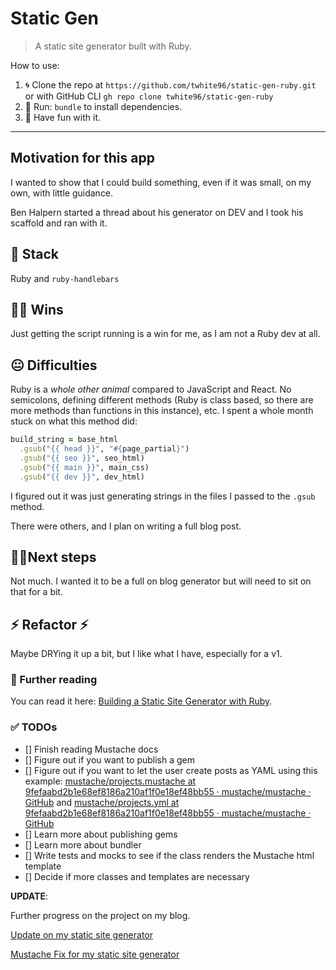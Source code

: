 # Static Gen

> A static site generator built with Ruby.

How to use:

1. 🌀 Clone the repo at `https://github.com/twhite96/static-gen-ruby.git` or with GitHub CLI `gh repo clone twhite96/static-gen-ruby`
2. 🏃 Run: `bundle` to install dependencies.
3. 🎊 Have fun with it.

---

## Motivation for this app
I wanted to show that I could build something, even if it was small, on my own, with little guidance.

Ben Halpern started a thread about his generator on DEV and I took his scaffold and ran with it.
## 🥞 Stack
Ruby and `ruby-handlebars`
## 👊🏽 Wins
Just getting the script running is a win for me, as I am not a Ruby dev at all.
## 😐 Difficulties
Ruby is a *whole other animal* compared to JavaScript and React. No semicolons, defining different methods (Ruby is class based, so there are more methods than functions in this instance), etc. I spent a whole month stuck on what this method did:

```ruby
build_string = base_html
  .gsub("{{ head }}", "#{page_partial}")
  .gsub("{{ seo }}", seo_html)
  .gsub("{{ main }}", main_css)
  .gsub("{{ dev }}", dev_html)
```

I figured out it was just generating strings in the files I passed to the `.gsub` method.

There were others, and I plan on writing a full blog post.
## 🚶‍♂️Next steps
Not much. I wanted it to be a full on blog generator but will need to sit on that for a bit.
## ⚡ Refactor ⚡
Maybe DRYing it up a bit, but I like what I have, especially for a v1.
### 📘 Further reading
You can read it here: [Building a Static Site Generator with Ruby](https://tiffanywhite.dev/2020/12/17/building-a-static-site-generator-with-ruby/).


### ✅ TODOs
- [] Finish reading Mustache docs
- [] Figure out if you want to publish a gem
- [] Figure out if you want to let the user create posts as YAML using this example: [mustache/projects.mustache at 9fefaabd2b1e68ef8186a210af1f0e18ef48bb55 · mustache/mustache · GitHub](https://github.com/mustache/mustache/blob/9fefaabd2b1e68ef8186a210af1f0e18ef48bb55/examples/projects.mustache) and [mustache/projects.yml at 9fefaabd2b1e68ef8186a210af1f0e18ef48bb55 · mustache/mustache · GitHub](https://github.com/mustache/mustache/blob/9fefaabd2b1e68ef8186a210af1f0e18ef48bb55/examples/projects.yml)
- [] Learn more about publishing gems
- [] Learn more about bundler
- [] Write tests and mocks to see if the class renders the Mustache html template
- [] Decide if more classes and templates are necessary


**UPDATE**:

Further progress on the project on my blog.

[Update on my static site generator](https://www.tiffanywhite.dev/2022/09/26/update-on-my-static-site-generator/)

[Mustache Fix for my static site generator](https://www.tiffanywhite.dev/shorts/mustache-fix-for-my-static-site-generator/)
